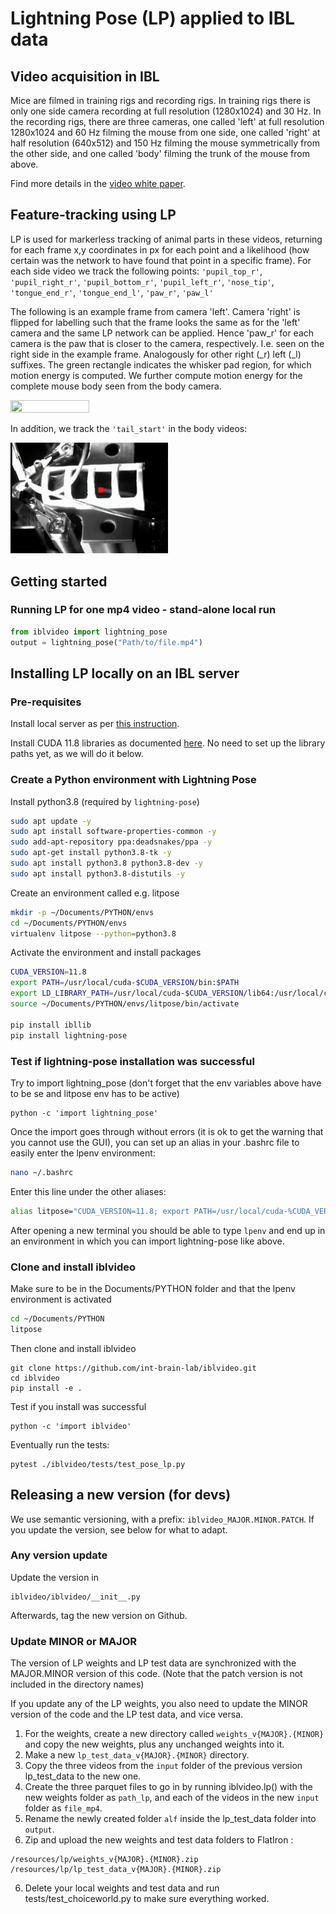 # Lightning Pose (LP) applied to IBL data
## Video acquisition in IBL

Mice are filmed in training rigs and recording rigs. In training rigs there is only one side camera recording at full resolution (1280x1024) and 30 Hz. In the recording rigs, there are three cameras, one called 'left' at full resolution 1280x1024 and 60 Hz filming the mouse from one side, one called 'right' at half resolution (640x512) and 150 Hz filming the mouse symmetrically from the other side, and one called 'body' filming the trunk of the mouse from above.

Find more details in the [video white paper](https://figshare.com/articles/online_resource/Video_hardware_and_software_for_the_International_Brain_Laboratory/19694452).   

## Feature-tracking using LP

LP is used for markerless tracking of animal parts in these videos, returning for each frame x,y coordinates in px for each point and a likelihood (how certain was the network to have found that point in a specific frame). For each side video we track the following points: `'pupil_top_r'`, `'pupil_right_r'`, `'pupil_bottom_r'`, `'pupil_left_r'`, `'nose_tip'`, `'tongue_end_r'`, `'tongue_end_l'`, `'paw_r'`, `'paw_l'`

The following is an example frame from camera 'left'. Camera 'right' is flipped for labelling such that the frame looks the same as for the 'left' camera and the same LP network can be applied. Hence 'paw_r' for each camera is the paw that is closer to the camera, respectively. I.e. seen on the right side in the example frame. Analogously for other right (\_r) left (\_l) suffixes. The green rectangle indicates the whisker pad region, for which motion energy is computed. We further compute motion energy for the complete mouse body seen from the body camera.

<img src="https://github.com/int-brain-lab/iblvideo/blob/master/_static/side_view2.png" width="50%" height="50%">

In addition, we track the `'tail_start'` in the body videos:

<img src="https://github.com/int-brain-lab/iblvideo/blob/master/_static/body_view.png" width="50%" height="50%">

## Getting started
### Running LP for one mp4 video - stand-alone local run
```python
from iblvideo import lightning_pose
output = lightning_pose("Path/to/file.mp4")
```

## Installing LP locally on an IBL server

### Pre-requisites

Install local server as per [this instruction](https://docs.google.com/document/d/1NYVlVD8OkwRYUaPeHo3ZFPuwpv_E5zgUVjLsV0V5Ko4).

Install CUDA 11.8 libraries as documented [here](https://docs.google.com/document/d/1UyXUOx21mwrpBtCcS51avnikmyCPCzXEtTRaTetH-Mo/edit#heading=h.39mk45fhbn1l). No need to set up the library paths yet, as we will do it below.

### Create a Python environment with Lightning Pose

Install python3.8 (required by `lightning-pose`)
```bash
sudo apt update -y 
sudo apt install software-properties-common -y  
sudo add-apt-repository ppa:deadsnakes/ppa -y
sudo apt-get install python3.8-tk -y  
sudo apt install python3.8 python3.8-dev -y 
sudo apt install python3.8-distutils -y
```

Create an environment called e.g. litpose
```bash
mkdir -p ~/Documents/PYTHON/envs
cd ~/Documents/PYTHON/envs
virtualenv litpose --python=python3.8
```

Activate the environment and install packages
```bash
CUDA_VERSION=11.8
export PATH=/usr/local/cuda-$CUDA_VERSION/bin:$PATH
export LD_LIBRARY_PATH=/usr/local/cuda-$CUDA_VERSION/lib64:/usr/local/cuda-$CUDA_VERSION/extras/CUPTI/lib64:$LD_LIBRARY_PATH  
source ~/Documents/PYTHON/envs/litpose/bin/activate

pip install ibllib
pip install lightning-pose
```

### Test if lightning-pose installation was successful

Try to import lightning_pose (don't forget that the env variables above have to be se and litpose env has to be active)
```
python -c 'import lightning_pose'
```

Once the import goes through without errors (it is ok to get the warning that you cannot use the GUI), you can set up an alias in your .bashrc file to easily enter the lpenv environment:
```bash
nano ~/.bashrc
```
Enter this line under the other aliases:
```bash
alias litpose="CUDA_VERSION=11.8; export PATH=/usr/local/cuda-%CUDA_VERSION/bin:$PATH; export LD_LIBRARY_PATH=/usr/local/cuda-$CUDA_VERSION/lib64:/usr/local/cuda-$CUDA_VERSION/extras/CUPTI/lib64:$LD_LIBRARY_PATH; source ~/Documents/PYTHON/envs/litpose/bin/activate"
```
After opening a new terminal you should be able to type `lpenv` and end up in an environment in which you can import lightning-pose like above.

### Clone and install iblvideo

Make sure to be in the Documents/PYTHON folder and that the lpenv environment is activated
```bash
cd ~/Documents/PYTHON
litpose
```
Then clone and install iblvideo
```
git clone https://github.com/int-brain-lab/iblvideo.git
cd iblvideo
pip install -e .
```

Test if you install was successful
```
python -c 'import iblvideo'
```

Eventually run the tests:
```shell
pytest ./iblvideo/tests/test_pose_lp.py
```

## Releasing a new version (for devs)

We use semantic versioning, with a prefix: `iblvideo_MAJOR.MINOR.PATCH`. If you update the version, see below for what to adapt.

### Any version update
Update the version in
```
iblvideo/iblvideo/__init__.py
```
Afterwards, tag the new version on Github.


### Update MINOR or MAJOR
The version of LP weights and LP test data are synchronized with the MAJOR.MINOR version of this code. (Note that the patch version is not included in the directory names)

If you update any of the LP weights, you also need to update the MINOR version of the code and the LP test data, and vice versa.
1. For the weights, create a new directory called `weights_v{MAJOR}.{MINOR}` and copy the new weights, plus any unchanged weights into it.
2. Make a new `lp_test_data_v{MAJOR}.{MINOR}` directory.
3. Copy the three videos from the `input` folder of the previous version lp_test_data to the new one.
4. Create the three parquet files to go in by running iblvideo.lp() with the new weights folder as `path_lp`, and each of the videos in the new `input` folder as `file_mp4`.
5. Rename the newly created folder `alf` inside the lp_test_data folder into `output`.
6. Zip and upload the new weights and test data folders to FlatIron :
```
/resources/lp/weights_v{MAJOR}.{MINOR}.zip
/resources/lp/lp_test_data_v{MAJOR}.{MINOR}.zip
```
6. Delete your local weights and test data and run tests/test_choiceworld.py to make sure everything worked.

